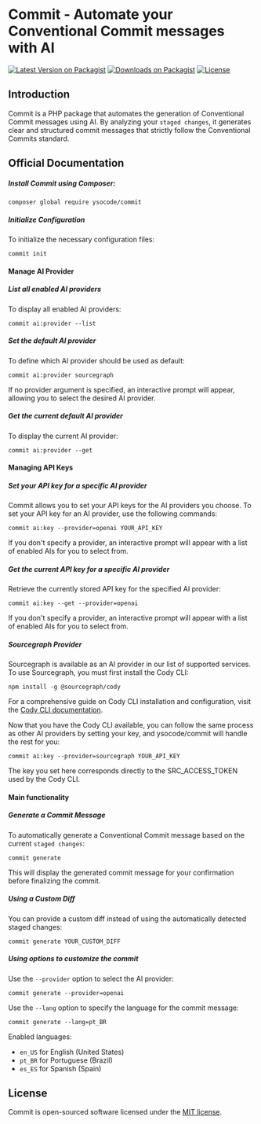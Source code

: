 # Commit - Automate your Conventional Commit messages with AI

[![Latest Version on Packagist](https://img.shields.io/packagist/v/ysocode/commit.svg?style=flat)](https://packagist.org/packages/ysocode/commit)
[![Downloads on Packagist](https://img.shields.io/packagist/dt/ysocode/commit.svg?style=flat)](https://packagist.org/packages/ysocode/commit)
[![License](https://img.shields.io/packagist/l/ysocode/commit)](https://packagist.org/packages/ysocode/commit)

## Introduction

Commit is a PHP package that automates the generation of Conventional Commit messages using AI.
By analyzing your `staged changes`, it generates clear and structured commit messages
that strictly follow the Conventional Commits standard.

## Official Documentation

##### Install Commit using Composer:

```shell
composer global require ysocode/commit
```

##### Initialize Configuration

To initialize the necessary configuration files:

```shell
commit init
```

#### Manage AI Provider

##### List all enabled AI providers

To display all enabled AI providers:

```shell
commit ai:provider --list
```

##### Set the default AI provider

To define which AI provider should be used as default:

```shell
commit ai:provider sourcegraph
```

If no provider argument is specified, an interactive prompt will appear, allowing you to select
the desired AI provider.

##### Get the current default AI provider

To display the current AI provider:

```shell
commit ai:provider --get
```

#### Managing API Keys

##### Set your API key for a specific AI provider

Commit allows you to set your API keys for the AI providers you choose.
To set your API key for an AI provider, use the following commands:

```shell
commit ai:key --provider=openai YOUR_API_KEY
```

If you don't specify a provider, an interactive prompt will appear with a list of enabled
AIs for you to select from.

##### Get the current API key for a specific AI provider

Retrieve the currently stored API key for the specified AI provider:

```shell
commit ai:key --get --provider=openai
```

If you don't specify a provider, an interactive prompt will appear with a list of enabled
AIs for you to select from.

##### Sourcegraph Provider

Sourcegraph is available as an AI provider in our list of supported services.
To use Sourcegraph, you must first install the Cody CLI:

```shell
npm install -g @sourcegraph/cody
```

For a comprehensive guide on Cody CLI installation and configuration, visit the
[Cody CLI documentation](https://sourcegraph.com/docs/cody/clients/install-cli).

Now that you have the Cody CLI available, you can follow the same process as other
AI providers by setting your key, and ysocode/commit will handle the rest for you:

```shell
commit ai:key --provider=sourcegraph YOUR_API_KEY
```

The key you set here corresponds directly to the SRC_ACCESS_TOKEN used by the Cody CLI.

#### Main functionality

##### Generate a Commit Message

To automatically generate a Conventional Commit message based on the current `staged changes`:

```shell
commit generate
```

This will display the generated commit message for your confirmation before finalizing the commit.

##### Using a Custom Diff

You can provide a custom diff instead of using the automatically detected staged changes:

```shell
commit generate YOUR_CUSTOM_DIFF
```

##### Using options to customize the commit

Use the `--provider` option to select the AI provider:

```shell
commit generate --provider=openai
```

Use the `--lang` option to specify the language for the commit message:

```shell
commit generate --lang=pt_BR
```

Enabled languages:

- `en_US` for English (United States)
- `pt_BR` for Portuguese (Brazil)
- `es_ES` for Spanish (Spain)

## License

Commit is open-sourced software licensed under the [MIT license](LICENSE.md).
